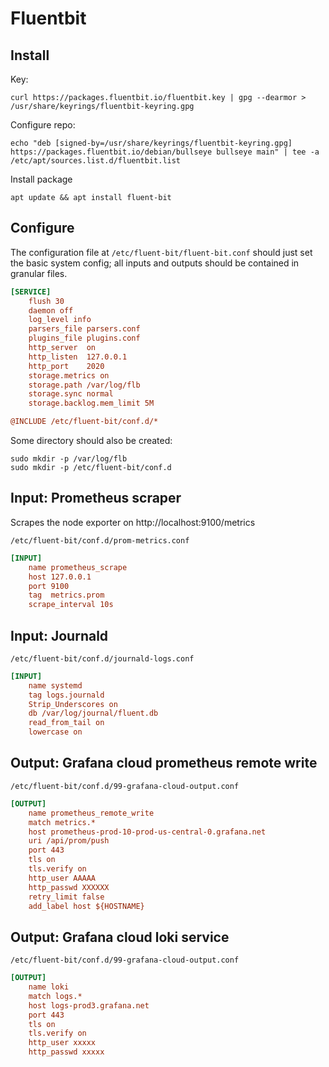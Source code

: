 
# Fluentbit

## Install

Key: 

	curl https://packages.fluentbit.io/fluentbit.key | gpg --dearmor > /usr/share/keyrings/fluentbit-keyring.gpg

Configure repo: 

	echo "deb [signed-by=/usr/share/keyrings/fluentbit-keyring.gpg] https://packages.fluentbit.io/debian/bullseye bullseye main" | tee -a /etc/apt/sources.list.d/fluentbit.list

Install package

	apt update && apt install fluent-bit

## Configure

The configuration file at `/etc/fluent-bit/fluent-bit.conf` should just set the basic system config; all inputs and outputs should be contained in granular files. 

```ini
[SERVICE]
	flush 30
	daemon off
	log_level info
	parsers_file parsers.conf
	plugins_file plugins.conf
	http_server  on
	http_listen  127.0.0.1
	http_port    2020
	storage.metrics on
	storage.path /var/log/flb
	storage.sync normal
	storage.backlog.mem_limit 5M

@INCLUDE /etc/fluent-bit/conf.d/*
```

Some directory should also be created: 

	sudo mkdir -p /var/log/flb
	sudo mkdir -p /etc/fluent-bit/conf.d


## Input: Prometheus scraper

Scrapes the node exporter on http://localhost:9100/metrics

`/etc/fluent-bit/conf.d/prom-metrics.conf`

```ini
[INPUT]
	name prometheus_scrape
	host 127.0.0.1
	port 9100
	tag  metrics.prom
	scrape_interval 10s 
```

## Input: Journald

`/etc/fluent-bit/conf.d/journald-logs.conf`

```ini
[INPUT]
	name systemd
	tag logs.journald
	Strip_Underscores on
	db /var/log/journal/fluent.db
	read_from_tail on
	lowercase on
```

## Output: Grafana cloud prometheus remote write

`/etc/fluent-bit/conf.d/99-grafana-cloud-output.conf`

```ini
[OUTPUT]
	name prometheus_remote_write 
	match metrics.*
	host prometheus-prod-10-prod-us-central-0.grafana.net
	uri /api/prom/push
	port 443
	tls on
	tls.verify on
	http_user AAAAA
	http_passwd XXXXXX
	retry_limit false
	add_label host ${HOSTNAME}
```

## Output: Grafana cloud loki service

`/etc/fluent-bit/conf.d/99-grafana-cloud-output.conf`

```ini
[OUTPUT]
	name loki
	match logs.*
	host logs-prod3.grafana.net
	port 443
	tls on
	tls.verify on
	http_user xxxxx
	http_passwd xxxxx
```
